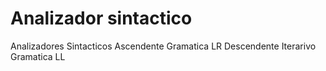 # Analizador sintactico
Analizadores Sintacticos 
  Ascendente
    Gramatica LR
  Descendente Iterarivo
    Gramatica LL
